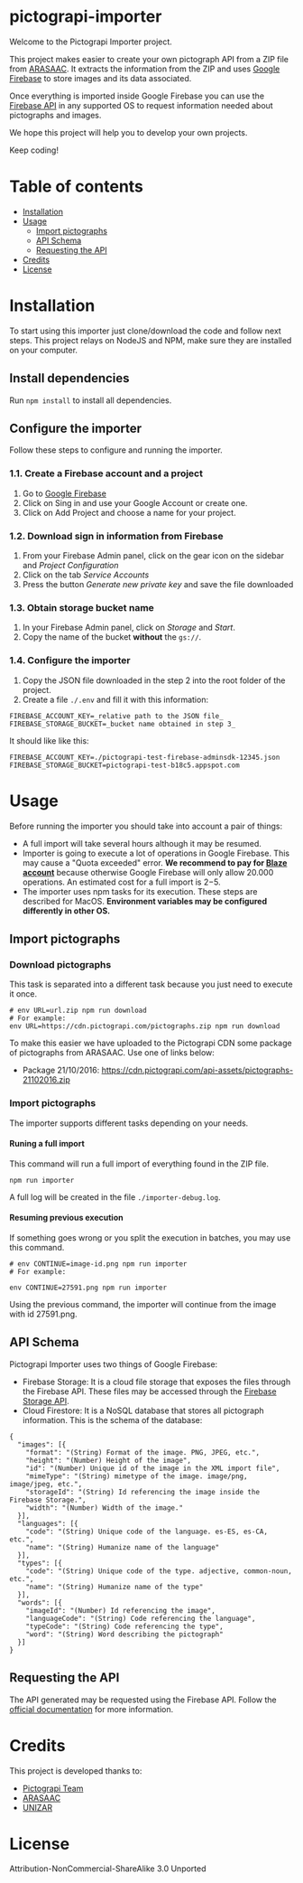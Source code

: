 # pictograpi-importer

Welcome to the Pictograpi Importer project.

This project makes easier to create your own pictograph API from a ZIP file from [ARASAAC](http://www.arasaac.org). It extracts the information from the ZIP and uses [Google Firebase](https://firebase.google.com) to store images and its data associated.

Once everything is imported inside Google Firebase you can use the [Firebase API](https://firebase.google.com/docs/) in any supported OS to request information needed about pictographs and images.

We hope this project will help you to develop your own projects.

Keep coding!

# Table of contents

* [Installation](#installation)
* [Usage](#usage)
  * [Import pictographs](#import-pictographs)
  * [API Schema](#api-schema)
  * [Requesting the API](#requesting-the-api)
* [Credits](#credits)
* [License](#license)

# Installation

To start using this importer just clone/download the code and follow next steps. This project relays on NodeJS and NPM, make sure they are installed on your computer.

## Install dependencies

Run `npm install` to install all dependencies.

## Configure the importer

Follow these steps to configure and running the importer.

### 1.1. Create a Firebase account and a project

1.  Go to [Google Firebase](https://firebase.google.com)
2.  Click on Sing in and use your Google Account or create one.
3.  Click on Add Project and choose a name for your project.

### 1.2. Download sign in information from Firebase

1.  From your Firebase Admin panel, click on the gear icon on the sidebar and _Project Configuration_
2.  Click on the tab _Service Accounts_
3.  Press the button _Generate new private key_ and save the file downloaded

### 1.3. Obtain storage bucket name

1.  In your Firebase Admin panel, click on _Storage_ and _Start_.
2.  Copy the name of the bucket **without** the `gs://`.

### 1.4. Configure the importer

1.  Copy the JSON file downloaded in the step 2 into the root folder of the project.
2.  Create a file `./.env` and fill it with this information:

```
FIREBASE_ACCOUNT_KEY=_relative path to the JSON file_
FIREBASE_STORAGE_BUCKET=_bucket name obtained in step 3_
```

It should like like this:

```
FIREBASE_ACCOUNT_KEY=./pictograpi-test-firebase-adminsdk-12345.json
FIREBASE_STORAGE_BUCKET=pictograpi-test-b18c5.appspot.com
```

# Usage

Before running the importer you should take into account a pair of things:

* A full import will take several hours although it may be resumed.
* Importer is going to execute a lot of operations in Google Firebase. This may cause a "Quota exceeded" error. **We recommend to pay for [Blaze account](https://firebase.google.com/pricing/?authuser=0)** because otherwise Google Firebase will only allow 20.000 operations. An estimated cost for a full import is 2$-5$.
* The importer uses npm tasks for its execution. These steps are described for MacOS. **Environment variables may be configured differently in other OS.**

## Import pictographs

### Download pictographs

This task is separated into a different task because you just need to execute it once.

```
# env URL=url.zip npm run download
# For example:
env URL=https://cdn.pictograpi.com/pictographs.zip npm run download
```

To make this easier we have uploaded to the Pictograpi CDN some package of pictographs from ARASAAC. Use one of links below:

* Package 21/10/2016: https://cdn.pictograpi.com/api-assets/pictographs-21102016.zip

### Import pictographs

The importer supports different tasks depending on your needs.

#### Runing a full import

This command will run a full import of everything found in the ZIP file.

```
npm run importer
```

A full log will be created in the file `./importer-debug.log`.

#### Resuming previous execution

If something goes wrong or you split the execution in batches, you may use this command.

```
# env CONTINUE=image-id.png npm run importer
# For example:

env CONTINUE=27591.png npm run importer
```

Using the previous command, the importer will continue from the image with id 27591.png.

## API Schema

Pictograpi Importer uses two things of Google Firebase:

* Firebase Storage: It is a cloud file storage that exposes the files through the Firebase API. These files may be accessed through the [Firebase Storage API](https://firebase.google.com/docs/storage/).
* Cloud Firestore: It is a NoSQL database that stores all pictograph information. This is the schema of the database:

```
{
  "images": [{
    "format": "(String) Format of the image. PNG, JPEG, etc.",
    "height": "(Number) Height of the image",
    "id": "(Number) Unique id of the image in the XML import file",
    "mimeType": "(String) mimetype of the image. image/png, image/jpeg, etc.",
    "storageId": "(String) Id referencing the image inside the Firebase Storage.",
    "width": "(Number) Width of the image."
  }],
  "languages": [{
    "code": "(String) Unique code of the language. es-ES, es-CA, etc.",
    "name": "(String) Humanize name of the language"
  }],
  "types": [{
    "code": "(String) Unique code of the type. adjective, common-noun, etc.",
    "name": "(String) Humanize name of the type"
  }],
  "words": [{
    "imageId": "(Number) Id referencing the image",
    "languageCode": "(String) Code referencing the language",
    "typeCode": "(String) Code referencing the type",
    "word": "(String) Word describing the pictograph"
  }]
}
```

## Requesting the API

The API generated may be requested using the Firebase API. Follow the [official documentation](https://firebase.google.com/docs/) for more information.

# Credits

This project is developed thanks to:

* [Pictograpi Team](https://pictograpi.com)
* [ARASAAC](http://arasaac.org)
* [UNIZAR](http://unizar.es)

# License

Attribution-NonCommercial-ShareAlike 3.0 Unported
